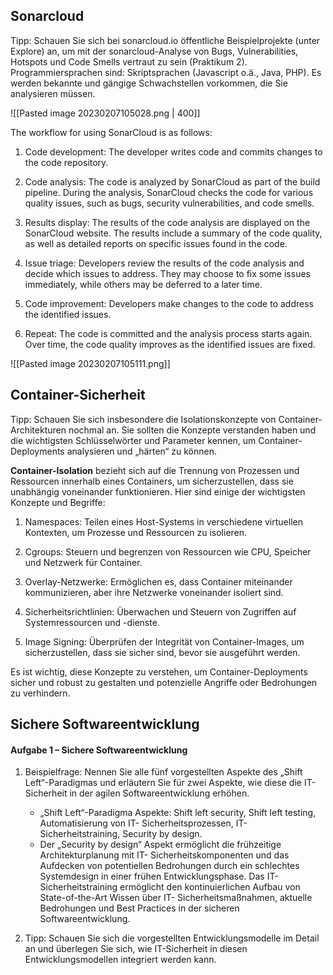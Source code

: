 ## Sonarcloud 
Tipp: Schauen Sie sich bei sonarcloud.io öffentliche Beispielprojekte (unter Explore) an, um mit der sonarcloud-Analyse von Bugs, Vulnerabilities, Hotspots und Code Smells vertraut zu sein (Praktikum 2). Programmiersprachen sind: Skriptsprachen (Javascript o.ä., Java, PHP). Es werden bekannte und gängige Schwachstellen vorkommen, die Sie analysieren müssen.

![[Pasted image 20230207105028.png | 400]]

The workflow for using SonarCloud is as follows:
1.  Code development: The developer writes code and commits changes to the code repository.
    
2.  Code analysis: The code is analyzed by SonarCloud as part of the build pipeline. During the analysis, SonarCloud checks the code for various quality issues, such as bugs, security vulnerabilities, and code smells.
    
3.  Results display: The results of the code analysis are displayed on the SonarCloud website. The results include a summary of the code quality, as well as detailed reports on specific issues found in the code.
    
4.  Issue triage: Developers review the results of the code analysis and decide which issues to address. They may choose to fix some issues immediately, while others may be deferred to a later time.
    
5.  Code improvement: Developers make changes to the code to address the identified issues.
    
6.  Repeat: The code is committed and the analysis process starts again. Over time, the code quality improves as the identified issues are fixed.


![[Pasted image 20230207105111.png]]

## Container-Sicherheit
Tipp: Schauen Sie sich insbesondere die Isolationskonzepte von Container-Architekturen nochmal an. Sie sollten die Konzepte verstanden haben und die wichtigsten Schlüsselwörter und Parameter kennen, um Container-Deployments analysieren und „härten“ zu können.

**Container-Isolation** bezieht sich auf die Trennung von Prozessen und Ressourcen innerhalb eines Containers, um sicherzustellen, dass sie unabhängig voneinander funktionieren. Hier sind einige der wichtigsten Konzepte und Begriffe:
1.  Namespaces: Teilen eines Host-Systems in verschiedene virtuellen Kontexten, um Prozesse und Ressourcen zu isolieren.
    
2.  Cgroups: Steuern und begrenzen von Ressourcen wie CPU, Speicher und Netzwerk für Container.
    
3.  Overlay-Netzwerke: Ermöglichen es, dass Container miteinander kommunizieren, aber ihre Netzwerke voneinander isoliert sind.
    
4.  Sicherheitsrichtlinien: Überwachen und Steuern von Zugriffen auf Systemressourcen und -dienste.
    
5.  Image Signing: Überprüfen der Integrität von Container-Images, um sicherzustellen, dass sie sicher sind, bevor sie ausgeführt werden.
    

Es ist wichtig, diese Konzepte zu verstehen, um Container-Deployments sicher und robust zu gestalten und potenzielle Angriffe oder Bedrohungen zu verhindern.


## Sichere Softwareentwicklung

#### Aufgabe 1 – Sichere Softwareentwicklung
1.  Beispielfrage: Nennen Sie alle fünf vorgestellten Aspekte des „Shift Left“-Paradigmas und erläutern Sie für zwei Aspekte, wie diese die IT-Sicherheit in der agilen Softwareentwicklung erhöhen.
	- „Shift Left“-Paradigma Aspekte: Shift left security, Shift left testing, Automatisierung von IT- Sicherheitsprozessen, IT-Sicherheitstraining, Security by design.  
	- Der „Security by design“ Aspekt ermöglicht die frühzeitige Architekturplanung mit IT- Sicherheitskomponenten und das Aufdecken von potentiellen Bedrohungen durch ein schlechtes Systemdesign in einer frühen Entwicklungsphase. Das IT-Sicherheitstraining ermöglicht den kontinuierlichen Aufbau von State-of-the-Art Wissen über IT- Sicherheitsmaßnahmen, aktuelle Bedrohungen und Best Practices in der sicheren Softwareentwicklung. 
    
2.  Tipp: Schauen Sie sich die vorgestellten Entwicklungsmodelle im Detail an und überlegen Sie sich, wie IT-Sicherheit in diesen Entwicklungsmodellen integriert werden kann.
